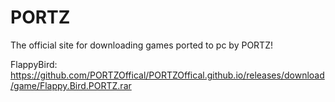 # PORTZ
The official site for downloading games ported to pc by PORTZ!




FlappyBird: https://github.com/PORTZOffical/PORTZOffical.github.io/releases/download/game/Flappy.Bird.PORTZ.rar
